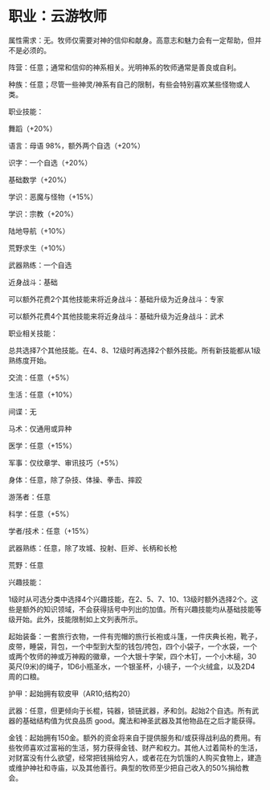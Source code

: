 # 职业：云游牧师

属性需求：无。牧师仅需要对神的信仰和献身。高意志和魅力会有一定帮助，但并不是必须的。

阵营：任意；通常和信仰的神系相关。光明神系的牧师通常是善良或自利。

种族：任意；尽管一些神灵/神系有自己的限制，有些会特别喜欢某些怪物或人类。

职业技能：

舞蹈（+20%）

语言：母语 98%，额外两个自选（+20%）

识字：一个自选（+20%）

基础数学（+20%）

学识：恶魔与怪物（+15%）

学识：宗教（+20%）

陆地导航（+10%）

荒野求生（+10%）

武器熟练：一个自选

近身战斗：基础

可以额外花费2个其他技能来将近身战斗：基础升级为近身战斗：专家

可以额外花费4个其他技能来将近身战斗：基础升级为近身战斗：武术

职业相关技能：

总共选择7个其他技能。在4、8、12级时再选择2个额外技能。所有新技能都从1级熟练度开始。

交流：任意（+5%）

生活：任意（+10%）

间谍：无

马术：仅通用或异种

医学：任意（+15%）

军事：仅纹章学、审讯技巧（+5%）

身体：任意，除了杂技、体操、拳击、摔跤

游荡者：任意

科学：任意（+5%）

学者/技术：任意（+15%）

武器熟练：任意，除了攻城、投射、巨斧、长柄和长枪

荒野：任意

兴趣技能：

1级时从可选分类中选择4个兴趣技能，在2、5、7、10、13级时额外选择2个。这些是额外的知识领域，不会获得括号中列出的加值。所有兴趣技能均从基础技能等级开始。此外，技能限制如上文列表所示。

起始装备：一套旅行衣物，一件有兜帽的旅行长袍或斗篷，一件庆典长袍，靴子，皮带，睡袋，背包，一个中型到大型的钱包/挎包，四个小袋子，一个水袋，一个或两个牧师的神或万神殿的徽章，一个大银十字架，四个木钉，一个小木槌，30英尺(9米)的绳子，1D6小瓶圣水，一个银圣杯，小镜子，一个火绒盒，以及2D4周的口粮。

护甲：起始拥有软皮甲（AR10;结构20）

武器：任意，但更倾向于长棍，钝器，锁链武器，矛和剑。起始2个自选。所有武器的基础结构值为优良品质
good。魔法和神圣武器及其他物品在之后才能获得。

金钱：起始拥有150金。额外的资金将来自于提供服务和/或获得战利品的费用。有些牧师喜欢过富裕的生活，努力获得金钱、财产和权力。其他人过着简朴的生活，对财富没有什么欲望，经常把钱捐给穷人，或者花在为饥饿的人购买食物上，建造或维护神社和寺庙，以及其他善行。典型的牧师至少把自己收入的50%捐给教会。

